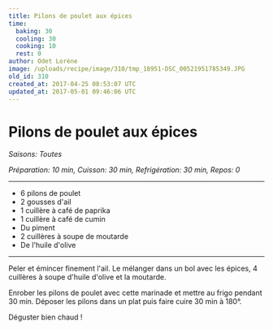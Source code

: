 ```yaml
---
title: Pilons de poulet aux épices
time:
  baking: 30
  cooling: 30
  cooking: 10
  rest: 0
author: Odet Lorène
image: /uploads/recipe/image/310/tmp_18951-DSC_00521951785349.JPG
old_id: 310
created_at: 2017-04-25 08:53:07 UTC
updated_at: 2017-05-01 09:46:06 UTC
---
```


# Pilons de poulet aux épices

_Saisons: Toutes_

_Préparation: 10 min, Cuisson: 30 min, Refrigération: 30 min, Repos: 0_

---

- 6 pilons de poulet
- 2 gousses d'ail
- 1 cuillère à café de paprika
- 1 cuillère à café de cumin
- Du piment
- 2 cuillères à soupe de moutarde
- De l'huile d'olive

---

Peler et émincer finement l'ail. Le mélanger dans un bol avec les épices, 4 cuillères à soupe d'huile d'olive et la moutarde.

Enrober les pilons de poulet avec cette marinade et mettre au frigo pendant 30 min. Déposer les pilons dans un plat puis faire cuire 30 min à 180°.

Déguster bien chaud !
